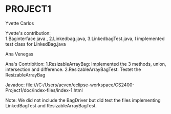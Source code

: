 # PROJECT1

Yvette Carlos

Yvette's contribution:  
    1.Baginterface.java , 
    2.Linkedbag.java, 
    3.LinkedbagTest.java, I implemented test class for LinkedBag.java

Ana Venegas

Ana's Contribition:
    1.ResizableArrayBag: Implemented the 3 methods, union, intersection and difference. 
    2.ResizableArrayBagTest: Testet the ResizableArrayBag

Javadoc: file:///C:/Users/acven/eclipse-workspace/CS2400-Project1/doc/index-files/index-1.html

Note: We did not include the BagDriver but did test the files implementing LinkedBagTest and ResizableArrayBagTest.
